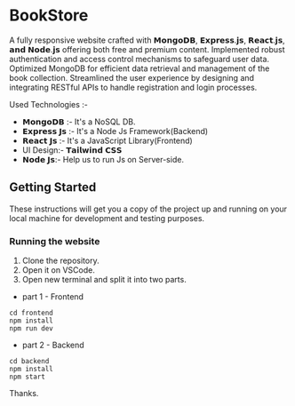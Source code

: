 # BookStore
A fully responsive website crafted with 𝗠𝗼𝗻𝗴𝗼𝗗𝗕, 𝗘𝘅𝗽𝗿𝗲𝘀𝘀.𝗷𝘀, 𝗥𝗲𝗮𝗰𝘁.𝗷𝘀, 𝗮𝗻𝗱 𝗡𝗼𝗱𝗲.𝗷𝘀 offering both free and premium content. Implemented robust authentication and access control mechanisms to safeguard user data. Optimized MongoDB for efficient data retrieval and management of the book collection. Streamlined the user experience by designing and integrating RESTful APIs to handle registration and login processes.

Used Technologies :- 

- 𝗠𝗼𝗻𝗴𝗼𝗗𝗕 :- It's a NoSQL DB.
- 𝗘𝘅𝗽𝗿𝗲𝘀𝘀 𝗝𝘀 :- It's a Node Js Framework(Backend)
- 𝗥𝗲𝗮𝗰𝘁 𝗝𝘀 :- It's a JavaScript Library(Frontend)
- UI Design:- 𝗧𝗮𝗶𝗹𝘄𝗶𝗻𝗱 𝗖𝗦𝗦
- 𝗡𝗼𝗱𝗲 𝗝𝘀:-  Help us to run Js on Server-side.

## Getting Started
These instructions will get you a copy of the project up and running on your local machine for development and testing purposes.

### Running the website
1. Clone the repository.
2. Open it on VSCode.
3. Open new terminal and split it into two parts.
- part 1 - Frontend

```
cd frontend
npm install
npm run dev
```

- part 2 - Backend

```
cd backend
npm install
npm start
```


Thanks.
